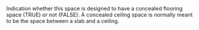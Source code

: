 ﻿Indication whether this space is designed to have a concealed flooring space (TRUE) or not (FALSE). A concealed ceiling space is normally meant to be the space between a slab and a ceiling.
